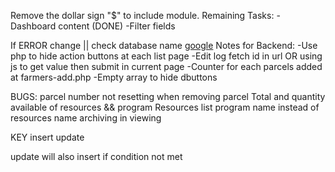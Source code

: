 Remove the dollar sign "$" to include module.
Remaining Tasks:
-Dashboard content (DONE)
-Filter fields

If ERROR change || check database name
[google](www.google.com)
Notes for Backend:
-Use php to hide action buttons  at each list page
-Edit log fetch id in url OR using js to get value then submit in current page
-Counter for each parcels added at farmers-add.php
-Empty array to hide dbuttons

BUGS:
parcel number not resetting when removing parcel
Total and quantity available of resources && program
Resources list program name instead of resources name
archiving in viewing

KEY
insert
update

update will also insert if condition not met